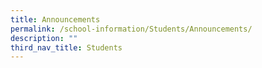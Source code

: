 ```yaml
---
title: Announcements
permalink: /school-information/Students/Announcements/
description: ""
third_nav_title: Students
---
```


